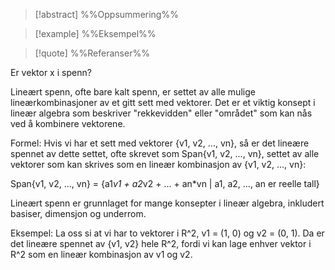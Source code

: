 
> [!abstract] %%Oppsummering%%
> 

> [!example] %%Eksempel%%
> 

> [!quote] %%Referanser%%
>


Er vektor x i spenn?

Lineært spenn, ofte bare kalt spenn, er settet av alle mulige lineærkombinasjoner av et gitt sett med vektorer. Det er et viktig konsept i lineær algebra som beskriver "rekkevidden" eller "området" som kan nås ved å kombinere vektorene.

Formel: Hvis vi har et sett med vektorer {v1, v2, ..., vn}, så er det lineære spennet av dette settet, ofte skrevet som Span{v1, v2, ..., vn}, settet av alle vektorer som kan skrives som en lineær kombinasjon av {v1, v2, ..., vn}:

Span{v1, v2, ..., vn} = {a1*v1 + a2*v2 + ... + an*vn | a1, a2, ..., an er reelle tall}

Lineært spenn er grunnlaget for mange konsepter i lineær algebra, inkludert basiser, dimensjon og underrom.

Eksempel: La oss si at vi har to vektorer i R^2, v1 = (1, 0) og v2 = (0, 1). Da er det lineære spennet av {v1, v2} hele R^2, fordi vi kan lage enhver vektor i R^2 som en lineær kombinasjon av v1 og v2.